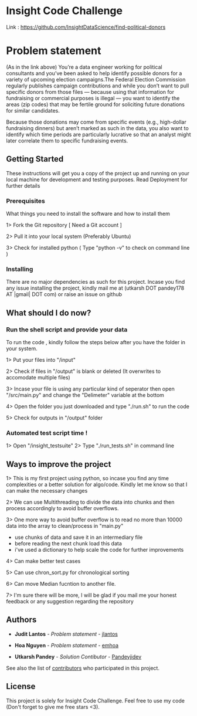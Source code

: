 # Insight Code Challenge
Link : https://github.com/InsightDataScience/find-political-donors
# Problem statement 
(As in the link above)
You’re a data engineer working for political consultants and you’ve been asked to help identify possible donors 
for a variety of upcoming election campaigns.The Federal Election Commission regularly publishes campaign contributions and while you don’t want to pull specific donors from those files — because using that information for fundraising or commercial purposes is illegal — you want to identify the areas (zip codes) that may be fertile ground for soliciting future donations for similar candidates.

Because those donations may come from specific events (e.g., high-dollar fundraising dinners) but aren’t marked as such in the data, you also want to identify which time periods are particularly lucrative so that an analyst might later correlate them to specific fundraising events.


## Getting Started

These instructions will get you a copy of the project up and running on your local machine for development and testing purposes. Read Deployment for further details

### Prerequisites

What things you need to install the software and how to install them

1> Fork the Git repository [ Need a Git account ]

2> Pull it into your local system (Preferably Ubuntu)

3> Check for installed python ( Type "python -v" to check on command line )

### Installing

There are no major dependencies as such for this project. Incase you find any issue installing the project, kindly mail me at (utkarsh DOT pandey178 AT |gmail| DOT com) or raise an issue on github



## What should I do now?

### Run the shell script and provide your data

To run the code , kindly follow the steps below after you have the folder in your system.

1> Put your files into "/input"

2> Check if files in "/output" is blank or deleted (It overwrites to accomodate multiple files)

3> Incase your file is using any particular kind of seperator then open "/src/main.py" and change the "Delimeter" variable
at the bottom

4> Open the folder you just downloaded and type "./run.sh" to run the code

5> Check for outputs in "/output" folder

### Automated test script time !

1> Open "/insight_testsuite"
2> Type "./run_tests.sh" in command line 


## Ways to improve the project

1> This is my first project using python, so incase you find any time complexities or a better solution for algo/code. Kindly let me know so that I can make the necessary changes

2> We can use Multithreading to divide the data into chunks and then process accordingly to avoid buffer overflows.

3> One more way to avoid buffer overflow is to read no more than 10000 data into the array to clean/process in "main.py"
  - use chunks of data and save it in an intermediary file
  - before reading the next chunk load this data 
  - i've used a dictionary to help scale the code for further improvements
  
4> Can make better test cases

5> Can use chron_sort.py for chronological sorting

6> Can move Median fucntion to another file.

7> I'm sure there will be more, I will be glad if you mail me your honest feedback or any suggestion regarding the repository



## Authors

* **Judit Lantos**   - *Problem statement* - [jlantos](https://github.com/jlantos)
* **Hoa Nguyen**     - *Problem statement* - [emhoa](https://github.com/emhoa)

* **Utkarsh Pandey** - *Solution Contibutor* - [Pandeyjidev](https://github.com/Pandeyjidev)

See also the list of [contributors](https://github.com/Pandeyjidev) who participated in this project.

## License

This project is solely for Insight Code Challenge. Feel free to use my code (Don't forget to give me free stars <3).
